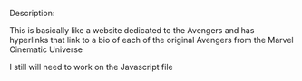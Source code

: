 Description:

This is basically like a website dedicated to the Avengers and has hyperlinks that link to a bio of each of the original Avengers from the Marvel Cinematic Universe

I still will need to work on the Javascript file
